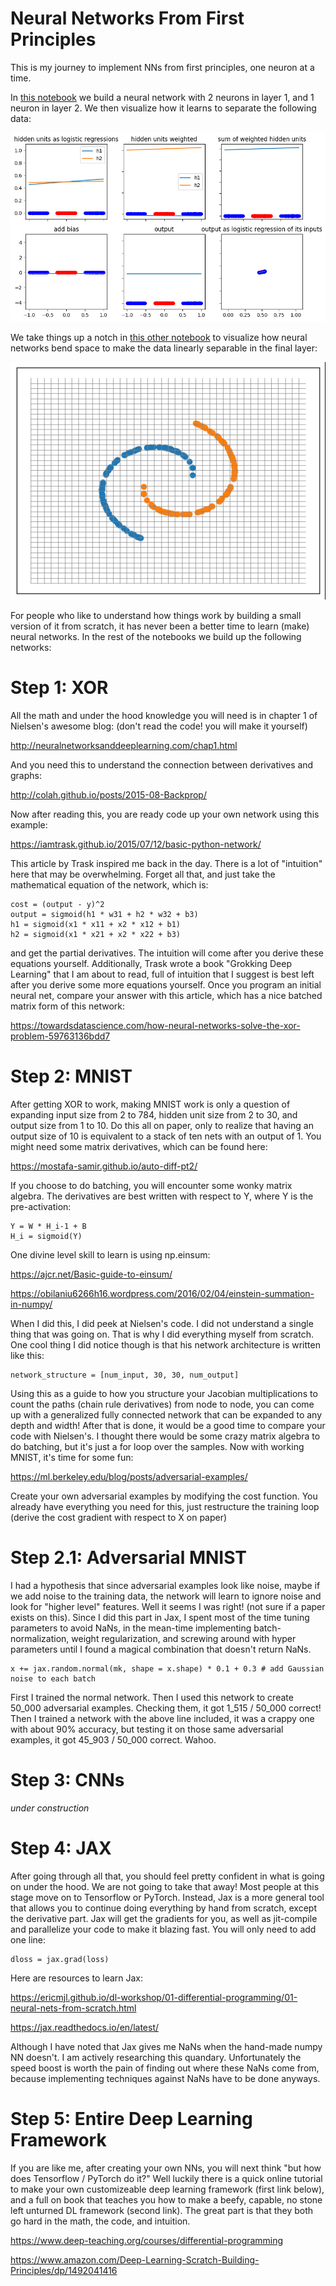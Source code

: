 # Neural Networks From First Principles

This is my journey to implement NNs from first principles, one neuron at a time. 

In [this notebook](https://github.com/ConsciousMachines/Numpy-Neural-Networks/blob/main/nnfs_blog_1_visualize_1D.py) we build a neural network with 2 neurons in layer 1, and 1 neuron in layer 2. We then visualize how it learns to separate the following data:

[![Alt Text](https://github.com/ConsciousMachines/Numpy-Neural-Networks/blob/main/img/anim_1.gif)](soyboy)

We take things up a notch in [this other notebook](https://github.com/ConsciousMachines/Numpy-Neural-Networks/blob/main/nnfs_blog_3_visualize_2D_spiral.py) to visualize how neural networks bend space to make the data linearly separable in the final layer:

![Alt Text](https://github.com/ConsciousMachines/Numpy-Neural-Networks/blob/main/img/anim_3.gif)

For people who like to understand how things work by building a small version of it from scratch, it has never been a better time to learn (make) neural networks. In the rest of the notebooks we build up the following networks:

# Step 1: XOR

All the math and under the hood knowledge you will need is in chapter 1 of Nielsen's awesome blog: (don't read the code! you will make it yourself)

http://neuralnetworksanddeeplearning.com/chap1.html

And you need this to understand the connection between derivatives and graphs:

http://colah.github.io/posts/2015-08-Backprop/

Now after reading this, you are ready code up your own network using this example:

https://iamtrask.github.io/2015/07/12/basic-python-network/

This article by Trask inspired me back in the day. There is a lot of "intuition" here that may be overwhelming. Forget all that, and just take the mathematical equation of the network, which is:
```
cost = (output - y)^2
output = sigmoid(h1 * w31 + h2 * w32 + b3)
h1 = sigmoid(x1 * x11 + x2 * x12 + b1)
h2 = sigmoid(x1 * x21 + x2 * x22 + b3)
```
and get the partial derivatives. The intuition will come after you derive these equations yourself. Additionally, Trask wrote a book "Grokking Deep Learning" that I am about to read, full of intuition that I suggest is best left after you derive some more equations yourself. Once you program an initial neural net, compare your answer with this article, which has a nice batched matrix form of this network:

https://towardsdatascience.com/how-neural-networks-solve-the-xor-problem-59763136bdd7

# Step 2: MNIST
After getting XOR to work, making MNIST work is only a question of expanding input size from 2 to 784, hidden unit size from 2 to 30, and output size from 1 to 10. Do this all on paper, only to realize that having an output size of 10 is equivalent to a stack of ten nets with an output of 1. You might need some matrix derivatives, which can be found here:

https://mostafa-samir.github.io/auto-diff-pt2/

If you choose to do batching, you will encounter some wonky matrix algebra. The derivatives are best written with respect to Y, where Y is the pre-activation:
```
Y = W * H_i-1 + B
H_i = sigmoid(Y)
```
One divine level skill to learn is using np.einsum:

https://ajcr.net/Basic-guide-to-einsum/

https://obilaniu6266h16.wordpress.com/2016/02/04/einstein-summation-in-numpy/

When I did this, I did peek at Nielsen's code. I did not understand a single thing that was going on. That is why I did everything myself from scratch. One cool thing I did notice though is that his network architecture is written like this:
```
network_structure = [num_input, 30, 30, num_output]
```
Using this as a guide to how you structure your Jacobian multiplications to count the paths (chain rule derivatives) from node to node, you can come up with a generalized fully connected network that can be expanded to any depth and width! 
After that is done, it would be a good time to compare your code with Nielsen's. I thought there would be some crazy matrix algebra to do batching, but it's just a for loop over the samples. 
Now with working MNIST, it's time for some fun:

https://ml.berkeley.edu/blog/posts/adversarial-examples/

Create your own adversarial examples by modifying the cost function. You already have everything you need for this, just restructure the training loop (derive the cost gradient with respect to X on paper)

# Step 2.1: Adversarial MNIST

I had a hypothesis that since adversarial examples look like noise, maybe if we add noise to the training data, the network will learn to ignore noise and look for "higher level" features. Well it seems I was right! (not sure if a paper exists on this). Since I did this part in Jax, I spent most of the time tuning parameters to avoid NaNs, in the mean-time implementing batch-normalization, weight regularization, and screwing around with hyper parameters until I found a magical combination that doesn't return NaNs. 
```
x += jax.random.normal(mk, shape = x.shape) * 0.1 + 0.3 # add Gaussian noise to each batch
```
First I trained the normal network. Then I used this network to create 50_000 adversarial examples. Checking them, it got 1_515 / 50_000 correct! Then I trained a network with the above line included, it was a crappy one with about 90% accuracy, but testing it on those same adversarial examples, it got 45_903 / 50_000 correct. Wahoo. 

# Step 3: CNNs

*under construction*

# Step 4: JAX

After going through all that, you should feel pretty confident in what is going on under the hood. We are not going to take that away! Most people at this stage move on to Tensorflow or PyTorch. Instead, Jax is a more general tool that allows you to continue doing everything by hand from scratch, except the derivative part. Jax will get the gradients for you, as well as jit-compile and parallelize your code to make it blazing fast. You will only need to add one line:
```
dloss = jax.grad(loss)
```
Here are resources to learn Jax:

https://ericmjl.github.io/dl-workshop/01-differential-programming/01-neural-nets-from-scratch.html

https://jax.readthedocs.io/en/latest/

Although I have noted that Jax gives me NaNs when the hand-made numpy NN doesn't. I am actively researching this quandary. Unfortunately the speed boost is worth the pain of finding out where these NaNs come from, because implementing techniques against NaNs have to be done anyways. 

# Step 5: Entire Deep Learning Framework

If you are like me, after creating your own NNs, you will next think "but how does Tensorflow / PyTorch do it?" Well luckily there is a quick online tutorial to make your own customizeable deep learning framework (first link below), and a full on book that teaches you how to make a beefy, capable, no stone left unturned DL framework (second link). The great part is that they both go hard in the math, the code, and intuition. 

https://www.deep-teaching.org/courses/differential-programming

https://www.amazon.com/Deep-Learning-Scratch-Building-Principles/dp/1492041416
